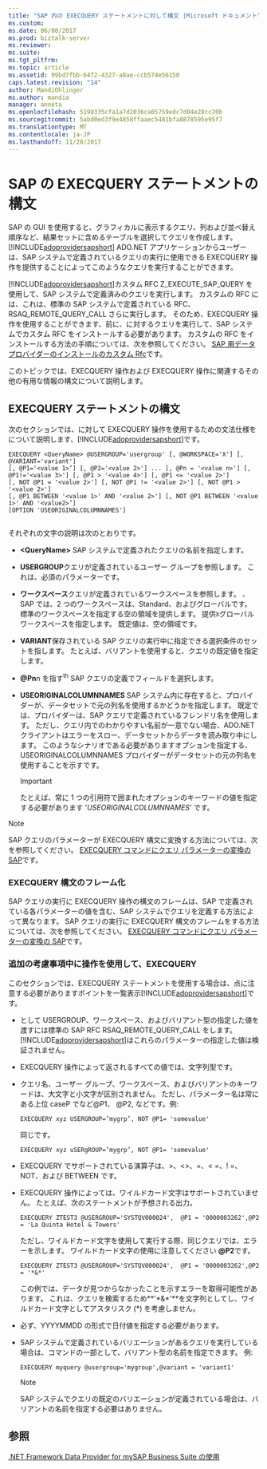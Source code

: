 ```yaml
---
title: "SAP 内の EXECQUERY ステートメントに対して構文 |Microsoft ドキュメント"
ms.custom: 
ms.date: 06/08/2017
ms.prod: biztalk-server
ms.reviewer: 
ms.suite: 
ms.tgt_pltfrm: 
ms.topic: article
ms.assetid: 99bd7fbb-64f2-4327-a8ae-ccb574e56150
caps.latest.revision: "14"
author: MandiOhlinger
ms.author: mandia
manager: anneta
ms.openlocfilehash: 5198335cfa1a7d2036ca05759edc7d04e28cc20b
ms.sourcegitcommit: 5abd0ed3f9e4858ffaaec5481bfa8878595e95f7
ms.translationtype: MT
ms.contentlocale: ja-JP
ms.lasthandoff: 11/28/2017
---
```

# <a name="syntax-for-an-execquery-statement-in-sap"></a>SAP の EXECQUERY ステートメントの構文
SAP の GUI を使用すると、グラフィカルに表示するクエリ、列および並べ替え順序など、結果セットに含めるテーブルを選択してクエリを作成します。[!INCLUDE[adoprovidersapshort](../../includes/adoprovidersapshort-md.md)] ADO.NET アプリケーションからユーザーは、SAP システムで定義されているクエリの実行に使用できる EXECQUERY 操作を提供することによってこのようなクエリを実行することができます。  
  
 [!INCLUDE[adoprovidersapshort](../../includes/adoprovidersapshort-md.md)]カスタム RFC Z_EXECUTE_SAP_QUERY を使用して、SAP システムで定義済みのクエリを実行します。 カスタムの RFC には、これは、標準の SAP システムで定義されている RFC、RSAQ_REMOTE_QUERY_CALL さらに実行します。 そのため、EXECQUERY 操作を使用することができます、前に、に対するクエリを実行して、SAP システムでカスタム RFC をインストールする必要があります。 カスタムの RFC をインストールする方法の手順については、次を参照してください。 [SAP 用データ プロバイダーのインストールのカスタム Rfc](../../adapters-and-accelerators/adapter-sap/install-custom-rfcs-for-the-data-provider-for-sap.md)です。  
  
 このトピックでは、EXECQUERY 操作および EXECQUERY 操作に関連するその他の有用な情報の構文について説明します。  
  
## <a name="syntax-for-an-execquery-statement"></a>EXECQUERY ステートメントの構文  
 次のセクションでは、に対して EXECQUERY 操作を使用するための文法仕様をについて説明します、[!INCLUDE[adoprovidersapshort](../../includes/adoprovidersapshort-md.md)]です。  
  
```  
EXECQUERY <QueryName> @USERGROUP='usergroup' [, @WORKSPACE='X'] [, @VARIANT='variant']   
[, @P1='<value 1>’] [, @P2='<value 2>'] ... [, @Pn = '<value n>'] [, @P1!='<value 3>'] [, @P1 > '<value 4>'] [, @P1 <= '<value 2>']   
[, NOT @P1 = '<value 2>'] [, NOT @P1 != '<value 2>'] [, NOT @P1 > '<value 2>']   
[, @P1 BETWEEN '<value 1>' AND '<value 2>'] [, NOT @P1 BETWEEN '<value 1>' AND '<value2>’]  
[OPTION 'USEORIGINALCOLUMNNAMES']  
  
```  
  
 それぞれの文字の説明は次のとおりです。  
  
-   **\<QueryName\>**  SAP システムで定義されたクエリの名前を指定します。  
  
-   **USERGROUP**クエリが定義されているユーザー グループを参照します。 これは、必須のパラメーターです。  
  
-   **ワークスペース**クエリが定義されているワークスペースを参照します。 、SAP では、2 つのワークスペースは、Standard、およびグローバルです。 標準のワークスペースを指定する空の領域を提供します。 提供`X`グローバル ワークスペースを指定します。 既定値は、空の領域です。  
  
-   **VARIANT**保存されている SAP クエリの実行中に指定できる選択条件のセットを指します。 たとえば、バリアントを使用すると、クエリの既定値を指定します。  
  
-   **@Pn**n を指す<sup>th</sup> SAP クエリの定義でフィールドを選択します。  
  
-   **USEORIGINALCOLUMNNAMES** SAP システム内に存在すると、プロバイダーが、データセットで元の列名を使用するかどうかを指定します。 既定では、プロバイダーは、SAP クエリで定義されているフレンドリ名を使用します。 ただし、クエリ内でのわかりやすい名前が一意でない場合、ADO.NET クライアントはエラーをスロー、データセットからデータを読み取り中にします。 このようなシナリオである必要がありますオプションを指定する、USEORIGINALCOLUMNNAMES プロバイダーがデータセットの元の列名を使用することを示すです。  
  
    > [!IMPORTANT]
    >  たとえば、常に 1 つの引用符で囲まれたオプションのキーワードの値を指定する必要があります '*USEORIGINALCOLUMNNAMES*' です。  
  
> [!NOTE]
>  SAP クエリのパラメーターが EXECQUERY 構文に変換する方法については、次を参照してください。 [EXECQUERY コマンドにクエリ パラメーターの変換の SAP](../../adapters-and-accelerators/adapter-sap/translate-sap-query-parameters-into-execquery-command.md)です。  
  
### <a name="framing-an-execquery-syntax"></a>EXECQUERY 構文のフレーム化  
 SAP クエリの実行に EXECQUERY 操作の構文のフレームは、SAP で定義されている各パラメーターの値を含む、SAP システムでクエリを定義する方法によって異なります。 SAP クエリの実行に EXECQUERY 構文のフレームをする方法については、次を参照してください。 [EXECQUERY コマンドにクエリ パラメーターの変換の SAP](../../adapters-and-accelerators/adapter-sap/translate-sap-query-parameters-into-execquery-command.md)です。  
  
### <a name="additional-considerations-while-using-the-execquery-operation"></a>追加の考慮事項中に操作を使用して、EXECQUERY  
 このセクションでは、EXECQUERY ステートメントを使用する場合は、点に注意する必要がありますポイントを一覧表示[!INCLUDE[adoprovidersapshort](../../includes/adoprovidersapshort-md.md)]です。  
  
-   として USERGROUP、ワークスペース、およびバリアント型の指定した値を渡すには標準の SAP RFC RSAQ_REMOTE_QUERY_CALL をします。 [!INCLUDE[adoprovidersapshort](../../includes/adoprovidersapshort-md.md)]はこれらのパラメーターの指定した値は検証されません。  
  
-   EXECQUERY 操作によって返されるすべての値では、文字列型です。  
  
-   クエリ名、ユーザー グループ、ワークスペース、およびバリアントのキーワードは、大文字と小文字が区別されません。 ただし、パラメーター名は常にある上位 caseP でなど@P1、 @P2, などです。例:  
  
    ```  
    EXECQUERY xyz USERGROUP=’mygrp’, NOT @P1= 'somevalue'  
    ```  
  
     同じです。  
  
    ```  
    EXECQUERY xyz uSERgROUP=’mygrp’, NOT @P1= 'somevalue'  
    ```  
  
-   EXECQUERY でサポートされている演算子は、>、<>、=、< =、! =、NOT、および BETWEEN です。  
  
-   EXECQUERY 操作によっては、ワイルドカード文字はサポートされていません。 たとえば、次のステートメントが予想される出力。  
  
    ```  
    EXECQUERY ZTEST3 @USERGROUP='SYSTQV000024',  @P1 = '0000003262',@P2 = 'La Quinta Hotel & Towers'  
    ```  
  
     ただし、ワイルドカード文字を使用して実行する際、同じクエリでは、エラーを示します。 ワイルドカード文字の使用に注意してください **@P2**です。  
  
    ```  
    EXECQUERY ZTEST3 @USERGROUP='SYSTQV000024',  @P1 = '0000003262',@P2 = '*&*'  
    ```  
  
     この例では、データが見つからなかったことを示すエラーを取得可能性があります。 これは、クエリを検索するため**'\*&\*'**を文字列としてし、ワイルドカード文字としてアスタリスク (*) を考慮しません。  
  
-   必ず、YYYYMMDD の形式で日付値を指定する必要があります。  
  
-   SAP システムで定義されているバリエーションがあるクエリを実行している場合は、コマンドの一部として、バリアント型の名前を指定できます。 例:  
  
    ```  
    EXECQUERY myquery @usergroup='mygroup',@variant = 'variant1'  
    ```  
  
    > [!NOTE]
    >  SAP システムでクエリの既定のバリエーションが定義されている場合は、バリアントの名前を指定する必要はありません。  
  
## <a name="see-also"></a>参照  
 [.NET Framework Data Provider for mySAP Business Suite の使用](../../adapters-and-accelerators/adapter-sap/use-the-net-framework-data-provider-for-mysap-business-suite.md)